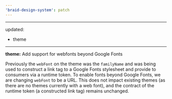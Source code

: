 ```yaml
---
'braid-design-system': patch
---
```


---
updated:
  - theme
---

**theme:** Add support for webfonts beyond Google Fonts

Previously the `webFont` on the theme was the `familyName` and was being used to construct a link tag to a Google Fonts stylesheet and provide to consumers via a runtime token.
To enable fonts beyond Google Fonts, we are changing `webFont` to be a URL.
This does not impact existing themes (as there are no themes currently with a web font), and the contract of the runtime token (a constructed link tag) remains unchanged.
